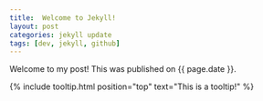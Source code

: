 ```yaml
---
title:  Welcome to Jekyll!
layout: post
categories: jekyll update
tags: [dev, jekyll, github]
---
```


Welcome to my post! This was published on {{ page.date }}.

{% include tooltip.html position="top" text="This is a tooltip!" %}